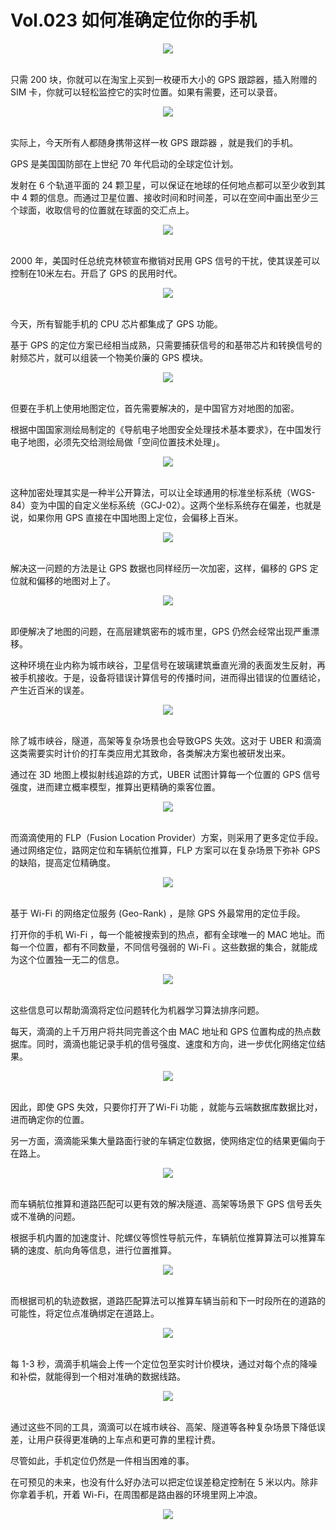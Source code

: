 # Vol.023 如何准确定位你的手机

<div align=center>
            <img src="https://cdn.jsdelivr.net/gh/XxLittleCxX/paperclip-static-02/023/1.gif">
          </div>
          <br />

只需 200 块，你就可以在淘宝上买到一枚硬币大小的 GPS 跟踪器，插入附赠的 SIM 卡，你就可以轻松监控它的实时位置。如果有需要，还可以录音。

<div align=center>
            <img src="https://cdn.jsdelivr.net/gh/XxLittleCxX/paperclip-static-02/023/2.gif">
          </div>
          <br />

实际上，今天所有人都随身携带这样一枚 GPS 跟踪器 ，就是我们的手机。

GPS 是美国国防部在上世纪 70 年代启动的全球定位计划。

发射在 6 个轨道平面的 24 颗卫星，可以保证在地球的任何地点都可以至少收到其中 4 颗的信息。而通过卫星位置、接收时间和时间差，可以在空间中画出至少三个球面，收取信号的位置就在球面的交汇点上。

<div align=center>
            <img src="https://cdn.jsdelivr.net/gh/XxLittleCxX/paperclip-static-02/023/3.gif">
          </div>
          <br />

2000 年，美国时任总统克林顿宣布撤销对民用 GPS 信号的干扰，使其误差可以控制在10米左右。开启了 GPS 的民用时代。

<div align=center>
            <img src="https://cdn.jsdelivr.net/gh/XxLittleCxX/paperclip-static-02/023/4.gif">
          </div>
          <br />

今天，所有智能手机的 CPU 芯片都集成了 GPS 功能。

基于 GPS 的定位方案已经相当成熟，只需要捕获信号的和基带芯片和转换信号的射频芯片，就可以组装一个物美价廉的 GPS 模块。

<div align=center>
            <img src="https://cdn.jsdelivr.net/gh/XxLittleCxX/paperclip-static-02/023/5.gif">
          </div>
          <br />

但要在手机上使用地图定位，首先需要解决的，是中国官方对地图的加密。

根据中国国家测绘局制定的《导航电子地图安全处理技术基本要求》，在中国发行电子地图，必须先交给测绘局做「空间位置技术处理」。

<div align=center>
            <img src="https://cdn.jsdelivr.net/gh/XxLittleCxX/paperclip-static-02/023/6.gif">
          </div>
          <br />

这种加密处理其实是一种半公开算法，可以让全球通用的标准坐标系统（WGS-84）变为中国的自定义坐标系统（GCJ-02）。这两个坐标系统存在偏差，也就是说，如果你用 GPS 直接在中国地图上定位，会偏移上百米。

<div align=center>
            <img src="https://cdn.jsdelivr.net/gh/XxLittleCxX/paperclip-static-02/023/7.gif">
          </div>
          <br />

解决这一问题的方法是让 GPS 数据也同样经历一次加密，这样，偏移的 GPS 定位就和偏移的地图对上了。

<div align=center>
            <img src="https://cdn.jsdelivr.net/gh/XxLittleCxX/paperclip-static-02/023/8.gif">
          </div>
          <br />

即便解决了地图的问题，在高层建筑密布的城市里，GPS 仍然会经常出现严重漂移。

这种环境在业内称为城市峡谷，卫星信号在玻璃建筑垂直光滑的表面发生反射，再被手机接收。于是，设备将错误计算信号的传播时间，进而得出错误的位置结论，产生近百米的误差。

<div align=center>
            <img src="https://cdn.jsdelivr.net/gh/XxLittleCxX/paperclip-static-02/023/9.gif">
          </div>
          <br />

除了城市峡谷，隧道，高架等复杂场景也会导致GPS 失效。这对于 UBER 和滴滴这类需要实时计价的打车类应用尤其致命，各类解决方案也被研发出来。

通过在 3D 地图上模拟射线追踪的方式，UBER 试图计算每一个位置的 GPS 信号强度，进而建立概率模型，推算出更精确的乘客位置。

<div align=center>
            <img src="https://cdn.jsdelivr.net/gh/XxLittleCxX/paperclip-static-02/023/10.gif">
          </div>
          <br />

而滴滴使用的 FLP（Fusion Location Provider）方案，则采用了更多定位手段。通过网络定位，路网定位和车辆航位推算，FLP 方案可以在复杂场景下弥补 GPS 的缺陷，提高定位精确度。

<div align=center>
            <img src="https://cdn.jsdelivr.net/gh/XxLittleCxX/paperclip-static-02/023/11.gif">
          </div>
          <br />

基于 Wi-Fi 的网络定位服务 (Geo-Rank) ，是除 GPS 外最常用的定位手段。

打开你的手机 Wi-Fi ，每一个能被搜索到的热点，都有全球唯一的 MAC 地址。而每一个位置，都有不同数量，不同信号强弱的 Wi-Fi 。这些数据的集合，就能成为这个位置独一无二的信息。

<div align=center>
            <img src="https://cdn.jsdelivr.net/gh/XxLittleCxX/paperclip-static-02/023/12.gif">
          </div>
          <br />

这些信息可以帮助滴滴将定位问题转化为机器学习算法排序问题。

每天，滴滴的上千万用户将共同完善这个由 MAC 地址和 GPS 位置构成的热点数据库。同时，滴滴也能记录手机的信号强度、速度和方向，进一步优化网络定位结果。

<div align=center>
            <img src="https://cdn.jsdelivr.net/gh/XxLittleCxX/paperclip-static-02/023/13.gif">
          </div>
          <br />

因此，即使 GPS 失效，只要你打开了Wi-Fi 功能 ，就能与云端数据库数据比对，进而确定你的位置。

另一方面，滴滴能采集大量路面行驶的车辆定位数据，使网络定位的结果更偏向于在路上。

<div align=center>
            <img src="https://cdn.jsdelivr.net/gh/XxLittleCxX/paperclip-static-02/023/14.gif">
          </div>
          <br />

而车辆航位推算和道路匹配可以更有效的解决隧道、高架等场景下 GPS 信号丢失或不准确的问题。

根据手机内置的加速度计、陀螺仪等惯性导航元件，车辆航位推算算法可以推算车辆的速度、航向角等信息，进行位置推算。

<div align=center>
            <img src="https://cdn.jsdelivr.net/gh/XxLittleCxX/paperclip-static-02/023/15.gif">
          </div>
          <br />

而根据司机的轨迹数据，道路匹配算法可以推算车辆当前和下一时段所在的道路的可能性，将定位点准确绑定在道路上。

<div align=center>
            <img src="https://cdn.jsdelivr.net/gh/XxLittleCxX/paperclip-static-02/023/16.gif">
          </div>
          <br />

每 1-3 秒，滴滴手机端会上传一个定位包至实时计价模块，通过对每个点的降噪和补偿，就能得到一个相对准确的数据线路。

<div align=center>
            <img src="https://cdn.jsdelivr.net/gh/XxLittleCxX/paperclip-static-02/023/17.gif">
          </div>
          <br />

通过这些不同的工具，滴滴可以在城市峡谷、高架、隧道等各种复杂场景下降低误差，让用户获得更准确的上车点和更可靠的里程计费。

尽管如此，手机定位仍然是一件相当困难的事。

在可预见的未来，也没有什么好办法可以把定位误差稳定控制在 5 米以内。除非你拿着手机，开着 Wi-Fi，在周围都是路由器的环境里网上冲浪。

<div align=center>
            <img src="https://cdn.jsdelivr.net/gh/XxLittleCxX/paperclip-static-02/023/18.gif">
          </div>
          <br />
